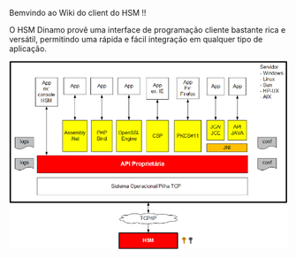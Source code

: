 Bemvindo ao Wiki do client do HSM !!

O HSM Dinamo provê uma interface de programação cliente bastante rica e versátil, permitindo uma rápida e fácil integração em qualquer tipo de aplicação.

![api](images/diagrama_blocos_apis.png)


